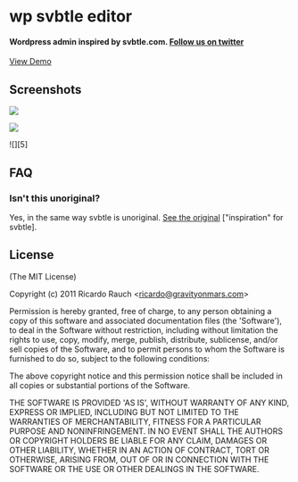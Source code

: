wp svbtle editor
==============

#### Wordpress admin inspired by svbtle.com. [Follow us on twitter][]

  [Follow us on twitter]: http://twitter.com/gravityonmars

[View Demo][]

  [View Demo]: http://wordpress-svbtle.com
  
## Screenshots 


![][2]

![][4]

![][5]

 [2]: https://github.com/gravityonmars/wp-svbtle/raw/master/wp-svbtle/screenshot-1.png
 [4]: https://github.com/gravityonmars/wp-svbtle/raw/master/wp-svbtle/screenshot-2.png

## FAQ 

### Isn't this unoriginal?
Yes, in the same way svbtle is unoriginal. [See the original][] ["inspiration" for svbtle].

[See the original]: http://drawar.com

## License 

(The MIT License)

Copyright (c) 2011 Ricardo Rauch &lt;ricardo@gravityonmars.com&gt;

Permission is hereby granted, free of charge, to any person obtaining
a copy of this software and associated documentation files (the
'Software'), to deal in the Software without restriction, including
without limitation the rights to use, copy, modify, merge, publish,
distribute, sublicense, and/or sell copies of the Software, and to
permit persons to whom the Software is furnished to do so, subject to
the following conditions:

The above copyright notice and this permission notice shall be
included in all copies or substantial portions of the Software.

THE SOFTWARE IS PROVIDED 'AS IS', WITHOUT WARRANTY OF ANY KIND,
EXPRESS OR IMPLIED, INCLUDING BUT NOT LIMITED TO THE WARRANTIES OF
MERCHANTABILITY, FITNESS FOR A PARTICULAR PURPOSE AND NONINFRINGEMENT.
IN NO EVENT SHALL THE AUTHORS OR COPYRIGHT HOLDERS BE LIABLE FOR ANY
CLAIM, DAMAGES OR OTHER LIABILITY, WHETHER IN AN ACTION OF CONTRACT,
TORT OR OTHERWISE, ARISING FROM, OUT OF OR IN CONNECTION WITH THE
SOFTWARE OR THE USE OR OTHER DEALINGS IN THE SOFTWARE.